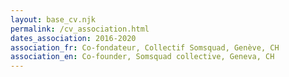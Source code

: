 ```yaml
---
layout: base_cv.njk
permalink: /cv_association.html
dates_association: 2016-2020
association_fr: Co-fondateur, Collectif Somsquad, Genève, CH
association_en: Co-founder, Somsquad collective, Geneva, CH
---
```

